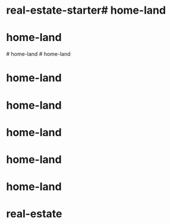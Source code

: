 # real-estate-starter# home-land
# home-land
#   h o m e - l a n d  
 # home-land
# home-land
# home-land
# home-land
# home-land
# home-land
# real-estate
